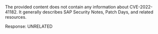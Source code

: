The provided content does not contain any information about CVE-2022-41182. It generally describes SAP Security Notes, Patch Days, and related resources.

Response: UNRELATED